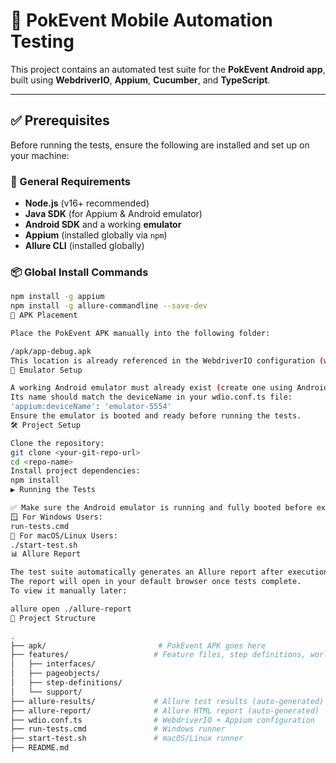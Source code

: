 
# 📱 PokEvent Mobile Automation Testing

This project contains an automated test suite for the **PokEvent Android app**, built using **WebdriverIO**, **Appium**, **Cucumber**, and **TypeScript**.

---

## ✅ Prerequisites

Before running the tests, ensure the following are installed and set up on your machine:

### 🧰 General Requirements
- **Node.js** (v16+ recommended)
- **Java SDK** (for Appium & Android emulator)
- **Android SDK** and a working **emulator**
- **Appium** (installed globally via `npm`)
- **Allure CLI** (installed globally)

### 📦 Global Install Commands

```bash
npm install -g appium
npm install -g allure-commandline --save-dev
📁 APK Placement

Place the PokEvent APK manually into the following folder:

/apk/app-debug.apk
This location is already referenced in the WebdriverIO configuration (wdio.conf.ts), so no path changes are required.
📱 Emulator Setup

A working Android emulator must already exist (create one using Android Studio or avdmanager).
Its name should match the deviceName in your wdio.conf.ts file:
'appium:deviceName': 'emulator-5554'
Ensure the emulator is booted and ready before running the tests.
🛠 Project Setup

Clone the repository:
git clone <your-git-repo-url>
cd <repo-name>
Install project dependencies:
npm install
▶️ Running the Tests

✅ Make sure the Android emulator is running and fully booted before executing the scripts.
🪟 For Windows Users:
run-tests.cmd
🍎 For macOS/Linux Users:
./start-test.sh
📊 Allure Report

The test suite automatically generates an Allure report after execution.
The report will open in your default browser once tests complete.
To view it manually later:

allure open ./allure-report
📁 Project Structure

.
├── apk/                         # PokEvent APK goes here
├── features/                   # Feature files, step definitions, world, and page objects
│   ├── interfaces/
│   ├── pageobjects/
│   ├── step-definitions/
│   └── support/
├── allure-results/             # Allure test results (auto-generated)
├── allure-report/              # Allure HTML report (auto-generated)
├── wdio.conf.ts                # WebdriverIO + Appium configuration
├── run-tests.cmd               # Windows runner
├── start-test.sh               # macOS/Linux runner
├── README.md

